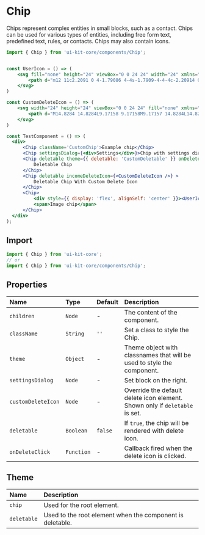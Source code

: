 # Chip

Chips represent complex entities in small blocks, such as a contact. Chips can be used for various types of entities, including free form text, predefined text, rules, or contacts. Chips may also contain icons.

<!-- example -->
```jsx
import { Chip } from 'ui-kit-core/components/Chip';


const UserIcon = () => (
    <svg fill="none" height="24" viewBox="0 0 24 24" width="24" xmlns="http://www.w3.org/2000/svg" >
        <path d="m12 11c2.2091 0 4-1.79086 4-4s-1.7909-4-4-4c-2.20914 0-4 1.79086-4 4s1.79086 4 4 4zm0 10c3.866 0 7-1.7909 7-4s-3.134-4-7-4c-3.86599 0-7 1.7909-7 4s3.13401 4 7 4z" fill="#28303f" clipRule="evenodd" fillRule="evenodd" />
    </svg>
)

const CustomDeleteIcon = () => (
    <svg width="24" height="24" viewBox="0 0 24 24" fill="none" xmlns="http://www.w3.org/2000/svg" >
        <path d="M14.8284 14.8284L9.17158 9.17158M9.17157 14.8284L14.8284 9.17158M12 22C17.5228 22 22 17.5228 22 12C22 6.47715 17.5228 2 12 2C6.47715 2 2 6.47715 2 12C2 17.5228 6.47715 22 12 22Z" stroke="#28303F" strokeWidth="1.5" strokeLinecap="round" strokeLinejoin="round" />
    </svg>
)

const TestComponent = () => (
  <div>
      <Chip className='CustomChip'>Example chip</Chip>
      <Chip settingsDialog={<div>Settings</div>}>Chip with settings dialog</Chip>
      <Chip deletable theme={{ deletable: 'CustomDeletable' }} onDeleteClick={() => console.log('delete')} >
          Deletable Chip
      </Chip>
      <Chip deletable incomeDeleteIcon={<CustomDeleteIcon />} >
          Deletable Chip With Custom Delete Icon
      </Chip>
      <Chip>
          <div style={{ display: 'flex', alignSelf: 'center' }}><UserIcon /></div>
          <span>Image chip</span>
      </Chip>
  </div>
);
```

## Import
```jsx
import { Chip } from 'ui-kit-core';
// or
import { Chip } from 'ui-kit-core/components/Chip';
```

## Properties

| Name               | Type       | Default | Description                                                                 |
|:-------------------|:-----------|:--------|:----------------------------------------------------------------------------|
| `children`         | `Node`     | -       | The content of the component.                                               |
| `className`        | `String`   | `''`    | Set a class to style the Chip.                                              |
| `theme`            | `Object`   | -       | Theme object with classnames that will be used to style the component.      |
| `settingsDialog`   | `Node`     | -       | Set block on the right.                                                     |
| `customDeleteIcon` | `Node`     | -       | Override the default delete icon element. Shown only if `deletable` is set. |
| `deletable`        | `Boolean`  | `false` | If `true`, the chip will be rendered with delete icon.                      |
| `onDeleteClick`    | `Function` | -       | Callback fired when the delete icon is clicked.                             |

## Theme

| Name         | Description                                               |
|:-------------|:----------------------------------------------------------|
| `chip`       | Used for the root element.                                |
| `deletable`  | Used to the root element when the component is deletable. |
